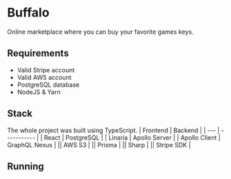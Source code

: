 # Buffalo
Online marketplace where you can buy your favorite games keys.

## Requirements
- Valid Stripe account
- Valid AWS account
- PostgreSQL database
- NodeJS & Yarn

## Stack
The whole project was built using TypeScript.
| Frontend | Backend |
| --- | ----------- |
| React | PostgreSQL |
| Linaria | Apollo Server |
| Apollo Client | GraphQL Nexus |
|| AWS S3 |
|| Prisma |
|| Sharp |
|| Stripe SDK |

## Running